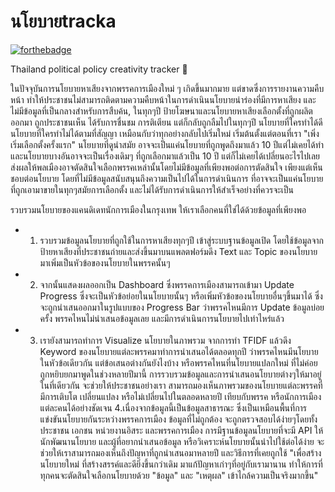 # นโยบายtracka 
[![forthebadge](https://forthebadge.com/images/badges/built-by-developers.svg)](https://forthebadge.com)

Thailand political policy creativity tracker 🚀

ในปัจจุบันการนโยบายหาเสียงจากพรรคการเมืองใหม่ ๆ เกิดขึ้นมากมาย แต่ขาดซึ่งการรายงานความคืบหน้า
ทำให้ประชาชนไม่สามารถติดตามความคืบหน้าในการดำเนินนโยบายนำร่องที่มีการหาเสียง และไม่มีข้อมูลที่เป็นกลางสำหรับการสืบค้น,
ในทุกๆปี ป้ายโฆษนาและนโยบายหาเสียงเลือกตั้งที่ถูกผลิตออกมา ถูกประชาชนเห็น ได้รับการชื่นชม การติเตียน แต่ก็กลับถูกลืมไปในทุกๆปี
 นโยบายที่ใครทำได้ดี นโยบายที่ใครทำไม่ได้ตามที่สัญญา เหมือนกับว่าทุกอย่างกลับไปเริ่มใหม่ เริ่มต้นตั้งแต่ตอนที่เรา "เพิ่งเริ่มเลือกตั้งครั้งแรก"
นโยบายที่ดูนำสมัย อาจจะเป็นแค่นโยบายที่ถูกพูดถึงมาแล้ว 10 ปีแต่ไม่เคยได้ทำ และนโยบายบางอันอาจจะเป็นเรื่องเดิมๆ ที่ถูกเลือกมาแล้วเป็น 10 ปี แต่ก็ไม่เคยได้เปลี่ยนอะไรไปเลย
ส่งผลให้พลเมืองอาจตัดสินใจเลือกพรรคเหล่านั้นโดยไม่มีข้อมูลที่เพียงพอต่อการตัดสินใจ เพียงแต่เห็นชอบต่อนโยบาย
โดยที่ไม่มีข้อมูลสนับสนุนถึงความเป็นไปได้ในการดำเนินการ ที่อาจจะเป็นแค่นโยบายที่ถูกเอามาขายในทุกๆสมัยการเลือกตั้ง และไม่ได้รับการดำเนินการให้สำเร็จอย่างที่ควรจะเป็น


รวบรวมนโยบายของแคนดิเดทนักการเมืองในกรุงเทพ ให้เราเลือกคนที่ใช่ได้ด้วยข้อมูลที่เพียงพอ
- 1. รวบรวมข้อมูลนโยบายที่ถูกใช้ในการหาเสียงทุกๆปี เข้าสู่ระบบฐานข้อมูลเปิด โดยใช้ข้อมูลจากป้ายหาเสียงที่ประชาชนถ่ายและส่งขึ้นมาบนแพลตฟอร์มดึง Text และ Topic ของนโยบาย มาเพิ่มเป็นหัวข้อของนโยบายในพรรคนั้นๆ
- 2. จากนั้นแสดงผลออกเป็น Dashboard ซึ่งพรรคการเมืองสามารถเข้ามา Update Progress ซึ่งจะเป็นหัวข้อย่อยในนโยบายนั้นๆ หรือเพิ่มหัวข้อของนโยบายอื่นๆขึ้นมาได้ ซึ่งจะถูกนำเสนออกมาในรูปแบบของ Progress Bar ว่าพรรคไหนมีการ Update ข้อมูลบ่อยครั้ง พรรคไหนไม่นำเสนอข้อมูลเลย และมีการดำเนินการนโยบายไปเท่าไหร่แล้ว
- 3. เรายังสามารถทำการ Visualize นโยบายในภาพรวม จากการทำ TFIDF แล้วดึง Keyword ของนโยบายแต่ละพรรคมาทำการนำเสนอได้ตลอดทุกปี ว่าพรรคไหนมีนโยบายในหัวข้อเดียวกัน แต่ข้อเสนอต่างกันยังไงบ้าง หรือพรรคไหนที่นโยบายแปลกใหม่ ที่ไม่ค่อยถูกหยิบยกมาพูดในช่วงหลายปีมานี้
การรวบรวมข้อมูลและการนำเสนอนโยบายต่างๆให้มาอยู่ในที่เดียวกัน จะช่วยให้ประชาชนอย่างเรา สามารถมองเห็นภาพรวมของนโยบายแต่ละพรรคที่มีการเติบโต เปลี่ยนแปลง หรือไม่เปลี่ยนไปในตลอดหลายปี เทียบกับพรรค หรือนักการเมืองแต่ละคนได้อย่างชัดเจน
4.เนื่องจากข้อมูลนี้เป็นข้อมูลสาธารณะ ซึ่งเป็นเหมือนพื้นที่การแข่งขันนโยบายกันระหว่างพรรคการเมือง
ข้อมูลที่ไม่ถูกต้อง จะถูกตรวจสอบได้ง่ายๆโดยทั้งประชาชน เอกชน หน่วยงานอิสระ และพรรคการเมือง
การมีฐานข้อมูลนโยบายที่จะมี API ให้นักพัฒนานโยบาย และผู้ที่อยากนำเสนอข้อมูล หรือวิเคราะห์นโยบายนั้นนำไปใช้ต่อได้ง่าย จะช่วยให้เราสามารถมองเห็นถึงปัญหาที่ถูกนำเสนอมาหลายปี และวิธีการที่เคยถูกใช้
"เพื่อสร้างนโยบายใหม่ ที่สร้างสรรค์และดียิ่งขึ้นกว่าเดิม มาแก้ปัญหาเก่าๆที่อยู่กับเรามานาน
ทำให้การที่ทุกคนจะตัดสินใจเลือกนโยบายด้วย "ข้อมูล" และ "เหตุผล" เข้าไกล้ความเป็นจริงมากขึ้น"

